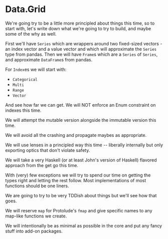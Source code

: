 # Data.Grid

We're going try to be a little more principled about things this time, so to
start with, let's write down what we're going to try to build, and maybe some
of the why as well.

First we'll have `Series` which are wrappers around two fixed-sized vectors -
an index vector and a value vector and which will approximate the `Series` type
from pandas.  Then we will have `Frame`s which are a `Series` of `Series`, and
approximate `DataFrame`s from pandas.

For `Index`es we will start with:
- `Categorical`
- `Multi`
- `Range`
- `Vector`

And see how far we can get.  We will NOT enforce an Enum constraint on indexes
this time.

We will attempt the mutable version alongside the immutable version this time.

We will avoid all the crashing and propagate maybes as appropriate.

We will use lenses in a principled way this time -- liberally internally but
only exporting optics that don't violate safety.

We will take a very Haskell (or at least John's version of Haskell) flavored
approach from the get go this time.

With (very) few exceptions we will try to spend our time on getting the types
right and letting the rest follow.  Most implementations of most functions
should be one liners.

We are going to try to be very TDDish about things but we'll see how that goes.

We will reserve `map` for Protolude's `fmap` and give specific names to any
map-like functions we create.

We will intentionally be as minimal as possible in the core and put any fancy
stuff into add-on packages.
